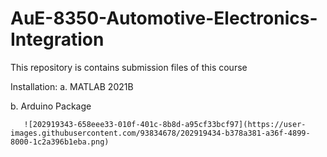 # AuE-8350-Automotive-Electronics-Integration
This repository is contains submission files of this course

Installation:
a. MATLAB 2021B

b. Arduino Package

       ![202919343-658eee33-010f-401c-8b8d-a95cf33bcf97](https://user-images.githubusercontent.com/93834678/202919434-b378a381-a36f-4899-8000-1c2a396b1eba.png)

